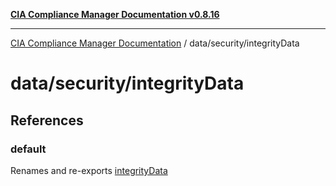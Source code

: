 [**CIA Compliance Manager Documentation v0.8.16**](../../../README.md)

***

[CIA Compliance Manager Documentation](../../../modules.md) / data/security/integrityData

# data/security/integrityData

## References

### default

Renames and re-exports [integrityData](../variables/integrityData.md)

